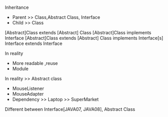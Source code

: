 Inheritance 
 + Parent >> Class,Abstract Class, Interface
 + Child >> Class
 
 [Abstract]Class extends [Abstract] Class
 [Abstract]Class implements Interface
 [Abstract]Class extends [Abstract] Class implements Interface[s]
  Interface      extends  Interface
 
 In reality
   + More readable ,reuse
   + Module
   
 In reality >> Abstract class
   + MouseListener
   + MouseAdapter
   + Dependency >> Laptop >> SuperMarket 
   
 Different between Interface[JAVA07, JAVA08], Abstract Class
  